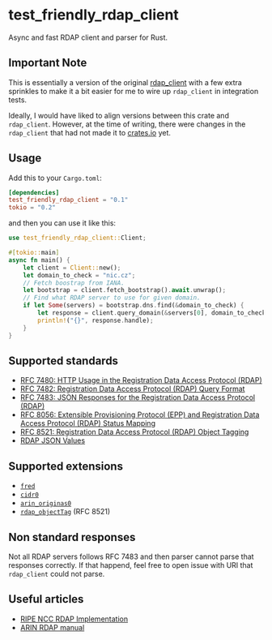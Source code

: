 test_friendly_rdap_client
========

Async and fast RDAP client and parser for Rust.

## Important Note

This is essentially a version of the original [rdap_client](https://github.com/JakubOnderka/rdap_client)
with a few extra sprinkles to make it a bit easier for me to wire up `rdap_client` in
integration tests.

Ideally, I would have liked to align versions between this crate and `rdap_client`. However, at the
time of writing, there were changes in the `rdap_client` that had not made it to
[crates.io](https://crates.io/crates/rdap_client) yet.

## Usage

Add this to your `Cargo.toml`:

```toml
[dependencies]
test_friendly_rdap_client = "0.1"
tokio = "0.2"
```

and then you can use it like this:

```rust
use test_friendly_rdap_client::Client;

#[tokio::main]
async fn main() {
    let client = Client::new();
    let domain_to_check = "nic.cz";
    // Fetch boostrap from IANA.
    let bootstrap = client.fetch_bootstrap().await.unwrap();
    // Find what RDAP server to use for given domain.
    if let Some(servers) = bootstrap.dns.find(&domain_to_check) {
        let response = client.query_domain(&servers[0], domain_to_check).await.unwrap();
        println!("{}", response.handle);
    }
}
```

## Supported standards

* [RFC 7480: HTTP Usage in the Registration Data Access Protocol (RDAP)](https://tools.ietf.org/html/rfc7480)
* [RFC 7482: Registration Data Access Protocol (RDAP) Query Format](https://tools.ietf.org/html/rfc7482)
* [RFC 7483: JSON Responses for the Registration Data Access Protocol (RDAP)](https://tools.ietf.org/html/rfc7483)
* [RFC 8056: Extensible Provisioning Protocol (EPP) and Registration Data Access Protocol (RDAP) Status Mapping](https://tools.ietf.org/html/rfc8056)
* [RFC 8521: Registration Data Access Protocol (RDAP) Object Tagging](https://tools.ietf.org/html/rfc8521)
* [RDAP JSON Values](https://www.iana.org/assignments/rdap-json-values/rdap-json-values.xhtml)

## Supported extensions

* [`fred`](https://fred.nic.cz/rdap-extension/)
* [`cidr0`](https://bitbucket.org/nroecg/nro-rdap-cidr/src/master/nro-rdap-cidr.txt)
* [`arin_originas0`](https://bitbucket.org/arin-specs/arin-rdap-originas/src/master/arin-rdap-originas.txt)
* [`rdap_objectTag`](https://www.iana.org/go/rfc8521) (RFC 8521)

## Non standard responses

Not all RDAP servers follows RFC 7483 and then parser cannot parse that responses correctly. If that happend, feel 
free to open issue with URI that `rdap_client` could not parse.

## Useful articles 

* [RIPE NCC RDAP Implementation](https://github.com/RIPE-NCC/whois/blob/master/README.RDAP.md)
* [ARIN RDAP manual](https://www.arin.net/resources/registry/whois/rdap/)
